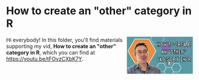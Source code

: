 # How to create an "other" category in R
[<img src="other thumb new.png" align="right" height="100" />](<https://youtu.be/tFOvzCXbK7Y>)

Hi everybody! In this folder, you'll find materials supporting my vid, **How to create an "other" category in R**, which you can find at <https://youtu.be/tFOvzCXbK7Y>. 

